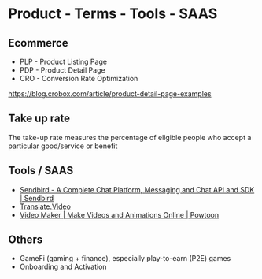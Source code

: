 # Product - Terms - Tools - SAAS

## Ecommerce

- PLP - Product Listing Page
- PDP - Product Detail Page
- CRO - Conversion Rate Optimization

<https://blog.crobox.com/article/product-detail-page-examples>

## Take up rate

The take-up rate measures the percentage of eligible people who accept a particular good/service or benefit

## Tools / SAAS

- [Sendbird - A Complete Chat Platform, Messaging and Chat API and SDK | Sendbird](https://sendbird.com/)
- [Translate.Video](https://www.translate.video/)
- [Video Maker | Make Videos and Animations Online | Powtoon](https://www.powtoon.com/)

## Others

- GameFi (gaming + finance), especially play-to-earn (P2E) games
- Onboarding and Activation
